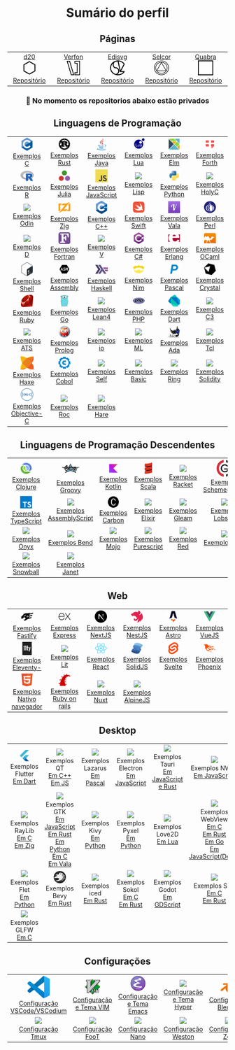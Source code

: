 <h1 align="center">Sumário do perfil</h1>

<h2 align="center">Páginas</h2>

<table align="center">
  <tr>
    <td align="center" width="11.11%" height="11.11%">
      <a href="https://jopestpe.github.io/d20">d20</a><br>
      <img src="https://raw.githubusercontent.com/Jopestpe/d20/refs/heads/main/icone.png" width="40%" height="auto"/><br>
      <a href="https://github.com/Jopestpe/d20">Repositório</a>
    </td>
    <td align="center" width="11.11%" height="11.11%">
      <a href="https://jopestpe.github.io/Verfon">Verfon</a><br>
      <img src="https://raw.githubusercontent.com/Jopestpe/Verfon/refs/heads/main/icone.png" width="40%" height="auto"/><br>
      <a href="https://github.com/Jopestpe/Verfon">Repositório</a>
    </td>
    <td align="center" width="11.11%" height="11.11%">
      <a href="https://jopestpe.github.io/Edisvg">Edisvg</a><br>
      <img src="https://raw.githubusercontent.com/Jopestpe/Edisvg/refs/heads/main/icone.svg" width="40%" height="auto"/><br>
      <a href="https://github.com/Jopestpe/Edisvg">Repositório</a>
    </td>
    <td align="center" width="11.11%" height="11.11%">
      <a href="https://jopestpe.github.io/Selcor">Selcor</a><br>
      <img src="https://raw.githubusercontent.com/Jopestpe/Selcor/refs/heads/main/icone.svg" width="40%" height="auto"/><br>
      <a href="https://github.com/Jopestpe/Selcor">Repositório</a>
    </td>
    <td align="center" width="11.11%" height="11.11%">
      <a href="https://jopestpe.github.io/Quabra">Quabra</a><br>
      <img src="https://raw.githubusercontent.com/Jopestpe/Quabra/refs/heads/main/icone.png" width="40%" height="auto"/><br>
      <a href="https://github.com/Jopestpe/Quabra">Repositório</a>
    </td>
  </tr>
</table>

<h3 align="center">📢 No momento os repositorios abaixo estão privados</h3>
<h2 align="center">Linguagens de Programação</h2>

<table align="center">
  <tr>
    <td align="center" width="11.11%" height="11.11%">
        <img src="https://raw.githubusercontent.com/devicons/devicon/master/icons/c/c-original.svg" width="40%" height="auto"/>
        <br>
        <a href="https://github.com/Jopestpe/c_exemplos">Exemplos C</a>
    </td>
   <td align="center" width="11.11%" height="11.11%">
        <img src="https://raw.githubusercontent.com/devicons/devicon/master/icons/rust/rust-original.svg" width="40%" height="auto"/>
        <br>
        <a href="https://github.com/Jopestpe/rust_exemplos">Exemplos Rust</a>
    </td>
   <td align="center" width="11.11%" height="11.11%">
        <img src="https://raw.githubusercontent.com/devicons/devicon/master/icons/java/java-original.svg" width="40%" height="auto"/>
        <br>
        <a href="https://github.com/Jopestpe/java_exemplos">Exemplos Java</a>
    </td>
   <td align="center" width="11.11%" height="11.11%">
        <img src="https://raw.githubusercontent.com/devicons/devicon/master/icons/lua/lua-original.svg" width="40%" height="auto"/>
        <br>
        <a href="https://github.com/Jopestpe/lua_exemplos">Exemplos Lua</a>
    </td>
   <td align="center" width="11.11%" height="11.11%">
        <img src="https://raw.githubusercontent.com/devicons/devicon/master/icons/elm/elm-original.svg" width="40%" height="auto"/>
        <br>
        <a href="https://github.com/Jopestpe/elm_exemplos">Exemplos Elm</a>
    </td>
   <td align="center" width="11.11%" height="11.11%">
        <img src="https://raw.githubusercontent.com/material-extensions/vscode-material-icon-theme/dbe13f9db714fda3a724680874151af1048efe85/icons/forth.svg" width="40%" height="auto"/>
        <br>
        <a href="https://github.com/Jopestpe/forth_exemplos">Exemplos Forth</a>
    </td>
  </tr>
  <tr>
   <td align="center" width="11.11%" height="11.11%">
        <img src="https://raw.githubusercontent.com/devicons/devicon/master/icons/r/r-original.svg" width="40%" height="auto"/>
        <br>
        <a href="https://github.com/Jopestpe/r_exemplos">Exemplos R</a>
    </td>
   <td align="center" width="11.11%" height="11.11%">
        <img src="https://raw.githubusercontent.com/devicons/devicon/master/icons/julia/julia-original.svg" width="40%" height="auto"/>
        <br>
        <a href="https://github.com/Jopestpe/Julia_exemplos">Exemplos Julia</a>
    </td>
   <td align="center" width="11.11%" height="11.11%">
        <img src="https://raw.githubusercontent.com/devicons/devicon/master/icons/javascript/javascript-original.svg" width="40%" height="auto"/>
        <br>
        <a href="https://github.com/Jopestpe/javascript_exemplos">Exemplos JavaScript</a>
    </td>
   <td align="center" width="11.11%" height="11.11%">
        <img src="https://raw.githubusercontent.com/lisp-docs/lisp-docs.github.io/84cd1a7ee9caa9c040203a75facc135b2b066f02/static/img/logo.svg" width="40%" height="auto"/>
        <br>
        <a href="https://github.com/Jopestpe/lisp_exemplos">Exemplos Lisp</a>
    </td>
   <td align="center" width="11.11%" height="11.11%">
        <img src="https://raw.githubusercontent.com/devicons/devicon/master/icons/python/python-original.svg" width="40%" height="auto"/>
        <br>
        <a href="https://github.com/Jopestpe/python_exemplos">Exemplos Python</a>
    </td>
   <td align="center" width="11.11%" height="11.11%">
        <img src="https://raw.githubusercontent.com/Jamesbarford/holyc-lang/main/assets/holyc-logo.png" width="40%" height="auto"/>
        <br>
        <a href="https://github.com/Jopestpe/holyc_exemplos">Exemplos HolyC</a>
    </td>
        </tr>
      <tr>
       <td align="center" width="11.11%" height="11.11%">
            <img src="https://avatars.githubusercontent.com/u/34303136?v=4" width="40%" height="auto"/>
            <br>
            <a href="https://github.com/Jopestpe/odin_exemplos">Exemplos Odin</a>
        </td>
       <td align="center" width="11.11%" height="11.11%">
            <img src="https://raw.githubusercontent.com/devicons/devicon/master/icons/zig/zig-original.svg" width="40%" height="auto"/>
            <br>
            <a href="https://github.com/Jopestpe/zig_exemplos">Exemplos Zig</a>
        </td>
       <td align="center" width="11.11%" height="11.11%">
            <img src="https://raw.githubusercontent.com/devicons/devicon/master/icons/cplusplus/cplusplus-original.svg" width="40%" height="auto"/>
            <br>
            <a href="https://github.com/Jopestpe/cpp_exemplos">Exemplos C++</a>
        </td>
       <td align="center" width="11.11%" height="11.11%">
            <img src="https://raw.githubusercontent.com/devicons/devicon/master/icons/swift/swift-original.svg" width="40%" height="auto"/>
            <br>
            <a href="https://github.com/Jopestpe/swift_exemplos">Exemplos Swift</a>
        </td>
       <td align="center" width="11.11%" height="11.11%">
            <img src="https://raw.githubusercontent.com/devicons/devicon/master/icons/vala/vala-original.svg" width="40%" height="auto"/>
            <br>
            <a href="https://github.com/Jopestpe/vala_exemplos">Exemplos Vala</a>
        </td>
       <td align="center" width="11.11%" height="11.11%">
            <img src="https://raw.githubusercontent.com/devicons/devicon/master/icons/perl/perl-original.svg" width="40%" height="auto"/>
            <br>
            <a href="https://github.com/Jopestpe/perl_exemplos">Exemplos Perl</a>
        </td>
      </tr>
      <tr>
       <td align="center" width="11.11%" height="11.11%">
            <img src="https://avatars.githubusercontent.com/u/565913?v=4" width="40%" height="auto"/>
            <br>
            <a href="https://github.com/Jopestpe/d_exemplos">Exemplos D</a>
        </td>
       <td align="center" width="11.11%" height="11.11%">
            <img src="https://raw.githubusercontent.com/devicons/devicon/master/icons/fortran/fortran-original.svg" width="40%" height="auto"/>
            <br>
            <a href="https://github.com/Jopestpe/fortran_exemplos">Exemplos Fortran</a>
        </td>
       <td align="center" width="11.11%" height="11.11%">
            <img src="https://avatars.githubusercontent.com/u/46413578?v=4" width="40%" height="auto"/>
            <br>
            <a href="https://github.com/Jopestpe/v_exemplos">Exemplos V</a>
        </td>
       <td align="center" width="11.11%" height="11.11%">
            <img src="https://raw.githubusercontent.com/devicons/devicon/master/icons/csharp/csharp-original.svg" width="40%" height="auto"/>
            <br>
            <a href="https://github.com/Jopestpe/csharp_exemplos">Exemplos C#</a>
        </td>
       <td align="center" width="11.11%" height="11.11%">
            <img src="https://raw.githubusercontent.com/devicons/devicon/master/icons/erlang/erlang-original.svg" width="40%" height="auto"/>
            <br>
            <a href="https://github.com/Jopestpe/erlang_exemplos">Exemplos Erlang</a>
        </td>
       <td align="center" width="11.11%" height="11.11%">
            <img src="https://raw.githubusercontent.com/devicons/devicon/master/icons/ocaml/ocaml-original.svg" width="40%" height="auto"/>
            <br>
            <a href="https://github.com/Jopestpe/ocaml_exemplos">Exemplos OCaml</a>
        </td>
      </tr>
      <tr>
       <td align="center" width="11.11%" height="11.11%">
            <img src="https://raw.githubusercontent.com/devicons/devicon/master/icons/bash/bash-original.svg" width="40%" height="auto"/>
            <br>
            <a href="https://github.com/Jopestpe/shell_exemplos">Exemplos Shell</a>
        </td>
       <td align="center" width="11.11%" height="11.11%">
            <img src="https://raw.githubusercontent.com/ryanoasis/nerd-fonts/a2697b0fefe5e8d946c18a167a9496c6f224d7c9/src/svgs/asm_nf.svg" width="40%" height="auto"/>
            <br>
            <a href="https://github.com/Jopestpe/assembly_exemplos">Exemplos Assembly</a>
        </td>
       <td align="center" width="11.11%" height="11.11%">
            <img src="https://raw.githubusercontent.com/devicons/devicon/master/icons/haskell/haskell-original.svg" width="40%" height="auto"/>
            <br>
            <a href="https://github.com/Jopestpe/haskell_exemplos">Exemplos Haskell</a>
        </td>
       <td align="center" width="11.11%" height="11.11%">
            <img src="https://raw.githubusercontent.com/devicons/devicon/master/icons/nim/nim-original.svg" width="40%" height="auto"/>
            <br>
            <a href="https://github.com/Jopestpe/nim_exemplos">Exemplos Nim</a>
        </td>
       <td align="center" width="11.11%" height="11.11%">
            <img src="https://raw.githubusercontent.com/material-extensions/vscode-material-icon-theme/dbe13f9db714fda3a724680874151af1048efe85/icons/pascal.svg" width="40%" height="auto"/>
            <br>
            <a href="https://github.com/Jopestpe/pascal_exemplos">Exemplos Pascal</a>
        </td>
       <td align="center" width="11.11%" height="11.11%">
            <img src="https://raw.githubusercontent.com/devicons/devicon/master/icons/crystal/crystal-original.svg" width="40%" height="auto"/>
            <br>
            <a href="https://github.com/Jopestpe/crystal_exemplos">Exemplos Crystal</a>
        </td>
      </tr>
      <tr>
       <td align="center" width="11.11%" height="11.11%">
            <img src="https://raw.githubusercontent.com/devicons/devicon/master/icons/ruby/ruby-original.svg" width="40%" height="auto"/>
            <br>
            <a href="https://github.com/Jopestpe/ruby_exemplos">Exemplos Ruby</a>
        </td>
       <td align="center" width="11.11%" height="11.11%">
            <img src="https://raw.githubusercontent.com/devicons/devicon/master/icons/go/go-original.svg" width="40%" height="auto"/>
            <br>
            <a href="https://github.com/Jopestpe/go_exemplos">Exemplos Go</a>
        </td>
       <td align="center" width="11.11%" height="11.11%">
            <img src="https://avatars.githubusercontent.com/u/7233018?v=4" width="40%" height="auto"/>
            <br>
            <a href="https://github.com/Jopestpe/lean4_exemplos">Exemplos Lean4</a>
        </td>
       <td align="center" width="11.11%" height="11.11%">
            <img src="https://raw.githubusercontent.com/devicons/devicon/master/icons/php/php-original.svg" width="40%" height="auto"/>
            <br>
            <a href="https://github.com/Jopestpe/php_exemplos">Exemplos PHP</a>
        </td>
       <td align="center" width="11.11%" height="11.11%">
            <img src="https://raw.githubusercontent.com/devicons/devicon/master/icons/dart/dart-original.svg" width="40%" height="auto"/>
            <br>
            <a href="https://github.com/Jopestpe/dart_exemplos">Exemplos Dart</a>
       <td align="center" width="11.11%" height="11.11%">
            <img src="https://avatars.githubusercontent.com/u/53541653?v=4" width="40%" height="auto"/>
            <br>
            <a href="https://github.com/Jopestpe/c3_exemplos">Exemplos C3</a>
      </td>
  </tr>
  <tr>
    <td align="center" width="11.11%" height="11.11%">
          <img src="https://avatars.githubusercontent.com/u/13444693?v=4" width="40%" height="auto"/>
          <br>
          <a href="https://github.com/Jopestpe/ats_exemplos">Exemplos ATS</a>
    </td>
    <td align="center" width="11.11%" height="11.11%">
          <img src="https://raw.githubusercontent.com/devicons/devicon/master/icons/prolog/prolog-original.svg" width="40%" height="auto"/>
          <br>
          <a href="https://github.com/Jopestpe/prolog_exemplos">Exemplos Prolog</a>
    </td>
    <td align="center" width="11.11%" height="11.11%">
          <img src="https://avatars.githubusercontent.com/u/37253655?v=4" width="40%" height="auto"/>
          <br>
          <a href="https://github.com/Jopestpe/io_exemplos">Exemplos io</a>
    </td>
   <td align="center" width="11.11%" height="11.11%">
          <img src="https://avatars.githubusercontent.com/u/49415261?v=4" width="40%" height="auto"/>
          <br>
          <a href="https://github.com/Jopestpe/ml_exemplos">Exemplos ML</a>
    </td>
    <td align="center" width="11.11%" height="11.11%">
          <img src="https://raw.githubusercontent.com/github/explore/108a0c92a9caa79434b339b08d94767679c59286/topics/ada/ada.png" width="40%" height="auto"/>
          <br>
          <a href="https://github.com/Jopestpe/ada_exemplos">Exemplos Ada</a>
    </td>
    <td align="center" width="11.11%" height="11.11%">
          <img src="https://avatars.githubusercontent.com/u/53759?s=200&v=4" width="40%" height="auto"/>
          <br>
          <a href="https://github.com/Jopestpe/tcl_exemplos">Exemplos Tcl</a>
    </td>
  </tr>
  <tr>
    <td align="center" width="11.11%" height="11.11%">
        <img src="https://raw.githubusercontent.com/devicons/devicon/master/icons/haxe/haxe-original.svg" width="40%" height="auto"/>
        <br>
        <a href="https://github.com/Jopestpe/haxe_exemplos">Exemplos Haxe</a>
    </td>
    <td align="center" width="11.11%" height="11.11%">
        <img src="https://raw.githubusercontent.com/material-extensions/vscode-material-icon-theme/refs/heads/main/icons/cobol.svg" width="40%" height="auto"/>
        <br>
        <a href="https://github.com/Jopestpe/cobol_exemplos">Exemplos Cobol</a>
    </td>
    <td align="center" width="11.11%" height="11.11%">
        <img src="https://github.com/russellallen/self/blob/master/docs/handbook/images/self.png" width="40%" height="auto"/>
        <br>
        <a href="https://github.com/Jopestpe/self_exemplos">Exemplos Self</a>
    </td>
   <td align="center" width="11.11%" height="11.11%">
        <img src="https://avatars.githubusercontent.com/u/298124?v=4" width="40%" height="auto"/>
        <br>
        <a href="https://github.com/Jopestpe/basic_exemplos">Exemplos Basic</a>
    </td>
    <td align="center" width="11.11%" height="11.11%">
        <img src="https://avatars.githubusercontent.com/u/17973670?v=4" width="40%" height="auto"/>
        <br>
        <a href="https://github.com/Jopestpe/ring_exemplos">Exemplos Ring</a>
    </td>
    <td align="center" width="11.11%" height="11.11%">
        <img src="https://raw.githubusercontent.com/ethereum/solidity/eb3b72169f8fb9071a5130567ba1c4372bc6357a/docs/logo.svg" width="40%" height="auto"/>
        <br>
        <a href="https://github.com/Jopestpe/solidity_exemplos">Exemplos Solidity</a>
    </td>
  </tr>
  <tr>
    <td align="center" width="11.11%" height="11.11%">
        <img src="https://raw.githubusercontent.com/devicons/devicon/refs/heads/master/icons/objectivec/objectivec-plain.svg" width="40%" height="auto"/>
        <br>
        <a href="https://github.com/Jopestpe/objectivec_exemplos">Exemplos Objective-C</a>
    </td>
    <td align="center" width="11.11%" height="11.11%">
        <img src="https://avatars.githubusercontent.com/u/63474338?s=200&v=4" width="40%" height="auto"/>
        <br>
        <a href="https://github.com/Jopestpe/roc_exemplos">Exemplos Roc</a>
    </td>
    <td align="center" width="11.11%" height="11.11%">
        <img src="https://harelang.org/mascot.png" width="40%" height="auto"/>
        <br>
        <a href="https://github.com/Jopestpe/hare_exemplos">Exemplos Hare</a>
    </td>
  </tr>
</table>

<h2 align="center">Linguagens de Programação Descendentes</h2>

<table align="center">
  <tr>
    <td align="center" width="11.11%" height="11.11%">
      <img src="https://raw.githubusercontent.com/devicons/devicon/master/icons/clojure/clojure-original.svg" width="40%" height="auto"/>
      <br>
      <a href="https://github.com/Jopestpe/java_exemplos/tree/main/clojure_exemplos">Exemplos Clojure</a>
    </td>
    <td align="center" width="11.11%" height="11.11%">
      <img src="https://raw.githubusercontent.com/devicons/devicon/master/icons/groovy/groovy-original.svg" width="40%" height="auto"/>
      <br>
      <a href="https://github.com/Jopestpe/java_exemplos/tree/main/groovy_exemplos">Exemplos Groovy</a>
    </td>
    <td align="center" width="11.11%" height="11.11%">
      <img src="https://raw.githubusercontent.com/devicons/devicon/master/icons/kotlin/kotlin-original.svg" width="40%" height="auto"/>
      <br>
      <a href="https://github.com/Jopestpe/java_exemplos/tree/main/kotlin_exemplos">Exemplos Kotlin</a>
    </td>
    <td align="center" width="11.11%" height="11.11%">
      <img src="https://raw.githubusercontent.com/devicons/devicon/master/icons/scala/scala-original.svg" width="40%" height="auto"/>
      <br>
      <a href="https://github.com/Jopestpe/java_exemplos/tree/main/scala_exemplos">Exemplos Scala</a>
    </td>
    <td align="center" width="11.11%" height="11.11%">
      <img src="https://avatars.githubusercontent.com/u/232371?v=4" width="40%" height="auto"/>
      <br>
      <a href="https://github.com/Jopestpe/lisp_exemplos/tree/main/racket_exemplos">Exemplos Racket</a>
    </td>
    <td align="center" width="11.11%" height="11.11%">
      <img src="https://raw.githubusercontent.com/jerry40/guile-kernel/master/src/logo-64x64.png" width="40%" height="auto"/>
      <br>
      <a href="https://github.com/Jopestpe/lisp_exemplos/tree/main/scheme_exemplos/guile_exemplos">Exemplos Scheme(Guile)</a>
    </td>
  </tr>
  <tr>
    <td align="center" width="11.11%" height="11.11%">
      <img src="https://raw.githubusercontent.com/devicons/devicon/master/icons/typescript/typescript-original.svg" width="40%" height="auto"/>
      <br>
      <a href="https://github.com/Jopestpe/javascript_exemplos/tree/main/typescript">Exemplos TypeScript</a>
    </td>
    <td align="center" width="11.11%" height="11.11%">
      <img src="https://avatars.githubusercontent.com/u/28916798?v=4" width="40%" height="auto"/>
      <br>
      <a href="https://github.com/Jopestpe/javascript_exemplos/tree/main/assemblyscript">Exemplos AssemblyScript</a>
    </td>
    <td align="center" width="11.11%" height="11.11%">
      <img src="https://raw.githubusercontent.com/devicons/devicon/master/icons/carbon/carbon-original.svg" width="40%" height="auto"/>
      <br>
      <a href="https://github.com/Jopestpe/carbon_exemplos">Exemplos Carbon</a>
    </td>
    <td align="center" width="11.11%" height="11.11%">
      <img src="https://avatars.githubusercontent.com/u/1481354?v=4" width="40%" height="auto"/>
      <br>
      <a href="https://github.com/Jopestpe/erlang_exemplos/tree/main/elixir_exemplo">Exemplos Elixir</a>
    </td>
    <td align="center" width="11.11%" height="11.11%">
      <img src="https://avatars.githubusercontent.com/u/36161205?v=4" width="40%" height="auto"/>
      <br>
      <a href="https://github.com/Jopestpe/erlang_exemplos/tree/main/gleam_exemplos">Exemplos Gleam</a>
    </td>
    <td align="center" width="11.11%" height="11.11%">
      <img src="https://raw.githubusercontent.com/aardappel/lobster/3602f80ebdce201c113b0e868c84d7d87d65df10/docs/lobster.svg" width="40%" height="auto"/>
      <br>
      <a href="https://github.com/Jopestpe/lobster_exemplos">Exemplos Lobster</a>
    </td>
  </tr>
  <tr>
    <td align="center" width="11.11%" height="11.11%">
      <img src="https://avatars.githubusercontent.com/u/102979627?v=4" width="40%" height="auto"/>
      <br>
      <a href="https://github.com/Jopestpe/onyx_exemplos">Exemplos Onyx</a>
    </td>
    <td align="center" width="11.11%" height="11.11%">
      <img src="https://avatars.githubusercontent.com/u/92327702?v=4" width="40%" height="auto"/>
      <br>
      <a href="https://github.com/Jopestpe/bend_exemplos">Exemplos Bend</a>
    </td>
    <td align="center" width="11.11%" height="11.11%">
      <img src="https://avatars.githubusercontent.com/u/150859076?s=200&v=4" width="40%" height="auto"/>
      <br>
      <a href="https://github.com/Jopestpe/mojo_exemplos">Exemplos Mojo</a>
    </td>
    <td align="center" width="11.11%" height="11.11%">
      <img src="https://avatars.githubusercontent.com/u/6556677?s=200&v=4" width="40%" height="auto"/>
      <br>
      <a href="https://github.com/Jopestpe/purescript_exemplos">Exemplos Purescript</a>
    </td>
    <td align="center" width="11.11%" height="11.11%">
      <img src="https://avatars.githubusercontent.com/u/4625645?s=200&v=4" width="40%" height="auto"/>
      <br>
      <a href="https://github.com/Jopestpe/red_exemplos">Exemplos Red</a>
    </td>
    <td align="center" width="11.11%" height="11.11%">
      <img src="https://avatars.githubusercontent.com/u/67560249?s=200&v=4" width="40%" height="auto"/>
      <br>
      <a href="https://github.com/Jopestpe/java_exemplos/tree/main/scala_exemplos/vale_exemplos">Exemplos Vale</a>
    </td>
  </tr>
  <tr>
    <td align="center" width="11.11%" height="11.11%">
      <img src="https://avatars.githubusercontent.com/u/98821530?s=200&v=4" width="40%" height="auto"/>
      <br>
      <a href="https://github.com/Jopestpe/snowball_exemplos">Exemplos Snowball</a>
    </td>
    <td align="center" width="11.11%" height="11.11%">
      <img src="https://avatars.githubusercontent.com/u/45798268?s=200&v=4" width="40%" height="auto"/>
      <br>
      <a href="https://github.com/Jopestpe/janet_exemplos">Exemplos Janet</a>
    </td>
   </tr>
</table>

<h2 align="center">Web</h2>

<table align="center">
  <tr>
    <td align="center" width="11.11%" height="11.11%">
      <img src="https://raw.githubusercontent.com/devicons/devicon/master/icons/fastify/fastify-original.svg" width="40%" height="auto"/>
      <br>
      <a href="https://github.com/Jopestpe/javascript_exemplos/tree/main/frameworks/back-end/fastify">Exemplos Fastify</a>
    </td>
    <td align="center" width="11.11%" height="11.11%">
      <img src="https://raw.githubusercontent.com/devicons/devicon/master/icons/express/express-original.svg" width="40%" height="auto"/>
      <br>
      <a href="https://github.com/Jopestpe/javascript_exemplos/tree/main/frameworks/back-end/express">Exemplos Express</a>
    </td>
    <td align="center" width="11.11%" height="11.11%">
      <img src="https://raw.githubusercontent.com/devicons/devicon/master/icons/nextjs/nextjs-original.svg" width="40%" height="auto"/>
      <br>
      <a href="https://github.com/Jopestpe/javascript_exemplos/tree/main/frameworks/full-stack/nextjs">Exemplos NextJS</a>
    </td>
    <td align="center" width="11.11%" height="11.11%">
      <img src="https://raw.githubusercontent.com/devicons/devicon/master/icons/nestjs/nestjs-original.svg" width="40%" height="auto"/>
      <br>
      <a href="https://github.com/Jopestpe/javascript_exemplos/tree/main/frameworks/full-stack/nestjs">Exemplos NestJS</a>
    </td>
    <td align="center" width="11.11%" height="11.11%">
      <img src="https://raw.githubusercontent.com/devicons/devicon/master/icons/astro/astro-original.svg" width="40%" height="auto"/>
      <br>
      <a href="https://github.com/Jopestpe/javascript_exemplos/tree/main/frameworks/front-end/astro">Exemplos Astro</a>
    </td>
    <td align="center" width="11.11%" height="11.11%">
      <img src="https://raw.githubusercontent.com/devicons/devicon/master/icons/vuejs/vuejs-original.svg" width="40%" height="auto"/>
      <br>
      <a href="https://github.com/Jopestpe/javascript_exemplos/tree/main/frameworks/front-end/vuejs">Exemplos VueJS</a>
    </td>
    </tr>
  <tr>
    <td align="center" width="11.11%" height="11.11%">
      <img src="https://raw.githubusercontent.com/devicons/devicon/master/icons/eleventy/eleventy-original.svg" width="40%" height="auto"/>
      <br>
      <a href="https://github.com/Jopestpe/javascript_exemplos/tree/main/frameworks/front-end/eleventy-">Exemplos Eleventy-</a>
    </td>
    <td align="center" width="11.11%" height="11.11%">
      <img src="https://avatars.githubusercontent.com/u/18489846?v=4" width="40%" height="auto"/>
      <br>
      <a href="https://github.com/Jopestpe/javascript_exemplos/tree/main/frameworks/front-end/lit">Exemplos Lit</a>
    </td>
    <td align="center" width="11.11%" height="11.11%">
      <img src="https://raw.githubusercontent.com/devicons/devicon/master/icons/react/react-original.svg" width="40%" height="auto"/>
      <br>
      <a href="https://github.com/Jopestpe/javascript_exemplos/tree/main/frameworks/front-end/react">Exemplos React</a>
    </td>
    <td align="center" width="11.11%" height="11.11%">
      <img src="https://raw.githubusercontent.com/devicons/devicon/master/icons/solidjs/solidjs-original.svg" width="40%" height="auto"/>
      <br>
      <a href="https://github.com/Jopestpe/javascript_exemplos/tree/main/frameworks/front-end/solidjs">Exemplos SolidJS</a>
    </td>
    <td align="center" width="11.11%" height="11.11%">
      <img src="https://raw.githubusercontent.com/devicons/devicon/master/icons/svelte/svelte-original.svg" width="40%" height="auto"/>
      <br>
      <a href="https://github.com/Jopestpe/javascript_exemplos/tree/main/frameworks/front-end/svelte">Exemplos Svelte</a>
    </td>
    <td align="center" width="11.11%" height="11.11%">
      <img src="https://raw.githubusercontent.com/devicons/devicon/master/icons/phoenix/phoenix-original.svg" width="40%" height="auto"/>
      <br>
      <a href="https://github.com/Jopestpe/erlang_exemplos/tree/main/elixir_exemplo/phoenix_exemplos">Exemplos Phoenix</a>
    </td>
    </tr>
    <tr>
      <td align="center" width="11.11%" height="11.11%">
        <img src="https://raw.githubusercontent.com/devicons/devicon/master/icons/html5/html5-original.svg" width="40%" height="auto"/>
        <br>
        <a href="https://github.com/Jopestpe/browser_exemplos">Exemplos Nativo navegador</a>
      </td>
      <td align="center" width="11.11%" height="11.11%">
        <img src="https://raw.githubusercontent.com/devicons/devicon/ca28c779441053191ff11710fe24a9e6c23690d6/icons/rails/rails-plain.svg" width="40%" height="auto"/>
        <br>
        <a href="https://github.com/Jopestpe/ruby_exemplos/tree/main/rails">Exemplos Ruby on rails</a>
      </td>
      <td align="center" width="11.11%" height="11.11%">
        <img src="https://avatars.githubusercontent.com/u/23360933?s=200&v=4" width="40%" height="auto"/>
        <br>
        <a href="https://github.com/Jopestpe/javascript_exemplos/tree/main/frameworks/full-stack/nuxtjs">Exemplos Nuxt</a>
      </td>
      <td align="center" width="11.11%" height="11.11%">
        <img src="https://avatars.githubusercontent.com/u/59030169?s=200&v=4" width="40%" height="auto"/>
        <br>
        <a href="https://github.com/Jopestpe/javascript_exemplos/tree/main/frameworks/front-end/alpinejs">Exemplos AlpineJS</a>
      </td>
    </tr>
</table>

<h2 align="center">Desktop</h2>

<table align="center">
  <tr>
     <td align="center" width="11.11%" height="11.11%">
      <img src="https://raw.githubusercontent.com/devicons/devicon/master/icons/flutter/flutter-original.svg" width="40%" height="auto"/>
      <br>
       <span>Exemplos Flutter</span><br>
        <a href="https://github.com/Jopestpe/dart_exemplos/tree/main/flutter_exemplos">Em Dart</a>
    </td>
    <td align="center" width="11.11%" height="11.11%">
      <img src="https://avatars.githubusercontent.com/u/159455?v=4" width="40%" height="auto"/>
      <br>
      <span>Exemplos QT</span><br>
      <a href="https://github.com/Jopestpe/cpp_exemplos">Em C++</a><br>
      <a href="https://github.com/Jopestpe/javascript_exemplos/tree/main/qt">Em JS</a><br>
    </td>
    <td align="center" width="11.11%" height="11.11%">
      <img src="https://raw.githubusercontent.com/fpc/Lazarus/36550e348859c53bd4f1aa307abbf403a7a03ea7/images/icons/lazarus.svg" width="40%" height="auto"/>
      <br>
      <span>Exemplos Lazarus</span><br>
      <a href="https://github.com/Jopestpe/pascal_exemplos/tree/main/lazarus_exemplo">Em Pascal</a><br>
    </td>
    <td align="center" width="11.11%" height="11.11%">
      <img src="https://avatars.githubusercontent.com/u/13409222?v=4" width="40%" height="auto"/>
      <br>
      <span>Exemplos Electron</span><br>
      <a href="https://github.com/Jopestpe/javascript_exemplos/tree/main/desktop/electron">Em JavaScript</a><br>
    </td>
    <td align="center" width="11.11%" height="11.11%">
      <img src="https://avatars.githubusercontent.com/u/54536011?v=4" width="40%" height="auto"/>
      <br>
      <span>Exemplos Tauri</span><br>
      <a href="https://github.com/Jopestpe/javascript_exemplos/tree/main/desktop/tauri">Em JavaScript e Rust</a><br>
    </td>
    <td align="center" width="11.11%" height="11.11%">
      <img src="https://avatars.githubusercontent.com/u/10180421?v=4" width="40%" height="auto"/>
      <br>
      <span>Exemplos NWJS</span><br>
      <a href="https://github.com/Jopestpe/javascript_exemplos/tree/main/desktop/nw">Em JavaScript</a><br>
    </td>
    </tr>
    <tr>
     <td align="center" width="11.11%" height="11.11%">
      <img src="https://raw.githubusercontent.com/raysan5/raylib/master/logo/raylib_256x256.png" width="40%" height="auto"/>
      <br>
      <span>Exemplos RayLib</span><br>
      <a href="https://github.com/Jopestpe/c_exemplos/tree/main/raylib_exemplo">Em C</a><br>
      <a href="https://github.com/Jopestpe/zig_exemplos/tree/main/raylib">Em Zig</a><br>
    </td>
    <td align="center" width="11.11%" height="11.11%">
      <img src="https://raw.githubusercontent.com/GNOME/gtk/a6e002889930fbac04ee82b15234e1cf18fb3570/.gitlab-ci/pages/gtk-logo.svg" width="40%" height="auto"/>
      <br>
      <span>Exemplos GTK</span><br>
      <a href="https://github.com/Jopestpe/javascript_exemplos/tree/main/gtk">Em JavaScript</a><br>
      <a href="https://github.com/Jopestpe/rust_exemplos/tree/main/gtk_exemplos">Em Rust</a><br>
      <a href="https://github.com/Jopestpe/python_exemplos/blob/main/gtk_python.py">Em Python</a><br>
      <a href="https://github.com/Jopestpe/c_exemplos/tree/main/gtk_exemplo">Em C</a><br>
      <a href="https://github.com/Jopestpe/vala_exemplos/blob/main/ola_gtk_vala.vala">Em Vala</a><br>
    </td>
    <td align="center" width="11.11%" height="11.11%">
      <img src="https://avatars.githubusercontent.com/u/1266152?v=4" width="40%" height="auto"/>
      <br>
      <span>Exemplos Kivy</span><br>
      <a href="https://github.com/Jopestpe/python_exemplos/tree/main/kivy_exemplos">Em Python</a><br>
    </td>
    <td align="center" width="11.11%" height="11.11%">
      <img src="https://raw.githubusercontent.com/kitao/pyxel/main/docs/images/pyxel_logo_152x64.png" width="40%" height="auto"/>
      <br>
      <span>Exemplos Pyxel</span><br>
      <a href="https://github.com/Jopestpe/python_exemplos/tree/main/pyxel_exemplos">Em Python</a><br>
    </td>
    <td align="center" width="11.11%" height="11.11%">
      <img src="https://github.com/love2d/love/blob/main/platform/unix/love.svg" width="40%" height="auto"/>
      <br>
      <span>Exemplos Love2D</span><br>
      <a href="https://github.com/Jopestpe/lua_exemplos/tree/main/love2d_exemplos">Em Lua</a><br>
    </td>
    <td align="center" width="11.11%" height="11.11%">
      <img src="https://avatars.githubusercontent.com/u/4168812?s=200&v=4" width="40%" height="auto"/>
      <br>
      <span>Exemplos WebView</span><br>
      <a href="https://github.com/Jopestpe/c_exemplos/tree/main/webview_exemplos">Em C</a><br>
      <a href="https://github.com/Jopestpe/rust_exemplos/tree/main/webview_exemplo/src">Em Rust</a><br>
      <a href="https://github.com/Jopestpe/go_exemplos/tree/main/webview">Em Go</a><br>
      <a href="https://github.com/Jopestpe/javascript_exemplos/tree/main/runtimes/deno/webview_exemplo">Em JavaScript(Deno)</a><br>
    </td>
    </tr>
    <tr>
      <td align="center" width="11.11%" height="11.11%">
        <img src="https://avatars.githubusercontent.com/u/102273996?s=200&v=4" width="40%" height="auto"/>
        <br>
        <span>Exemplos Flet</span><br>
        <a href="https://github.com/Jopestpe/python_exemplos/tree/main/flet_exemplos">Em Python</a><br>
      </td>
      <td align="center" width="11.11%" height="11.11%">
        <img src="https://raw.githubusercontent.com/bevyengine/bevy/refs/heads/main/assets/branding/icon.svg" width="40%" height="auto"/>
        <br>
        <span>Exemplos Bevy</span><br>
        <a href="https://github.com/Jopestpe/rust_exemplos/tree/main/bevy_exemplos">Em Rust</a><br>
      </td>
      <td align="center" width="11.11%" height="11.11%">
        <img src="https://avatars.githubusercontent.com/u/54513237?v=4" width="40%" height="auto"/>
        <br>
        <span>Exemplos iced</span><br>
        <a href="https://github.com/Jopestpe/rust_exemplos/tree/main/iced_exemplos">Em Rust</a><br>
      </td>
      <td align="center" width="11.11%" height="11.11%">
        <img src="https://raw.githubusercontent.com/floooh/sokol/refs/heads/master/assets/logo_s_large.png" width="40%" height="auto"/>
        <br>
        <span>Exemplos Sokol</span><br>
        <a href="https://github.com/Jopestpe/c_exemplos/tree/main/sokol_exemplos">Em C</a><br>
        <a href="https://github.com/Jopestpe/rust_exemplos/tree/main/sokol_exemplos">Em Rust</a><br>
      </td>
      <td align="center" width="11.11%" height="11.11%">
        <img src="https://avatars.githubusercontent.com/u/6318500?s=200&v=4" width="40%" height="auto"/>
        <br>
        <span>Exemplos Godot</span><br>
        <a href="https://github.com/Jopestpe/godot_exemplos">Em GDScript</a><br>
      </td>
      <td align="center" width="11.11%" height="11.11%">
        <img src="https://avatars.githubusercontent.com/u/77683370?s=200&v=4" width="40%" height="auto"/>
        <br>
        <span>Exemplos SDL</span><br>
        <a href="https://github.com/Jopestpe/c_exemplos/tree/main/sdl_exemplos">Em C</a><br>
        <a href="https://github.com/Jopestpe/rust_exemplos/tree/main/sdl_exemplos">Em Rust</a><br>
      </td>
    </tr>
    <tr>
    <td align="center" width="11.11%" height="11.11%">
        <img src="https://avatars.githubusercontent.com/u/3905364?s=200&v=4" width="40%" height="auto"/>
          <br>
          <span>Exemplos GLFW</span><br>
          <a href="https://github.com/Jopestpe/c_exemplos/tree/main/opengl_exemplo">Em C</a><br>
        </td>
    </tr>
</table>

<h2 align="center">Configurações</h2>

<table align="center">
  <tr>
    <td align="center" width="11.11%" height="11.11%">
      <img src="https://raw.githubusercontent.com/devicons/devicon/master/icons/vscode/vscode-original.svg" width="40%" height="auto"/>
      <br>
      <a href="https://github.com/Jopestpe/arquivos_exemplos/blob/main/home/.config/VSCodium/User/settings.json">Configuração VSCode/VSCodium</a>
    </td>
     <td align="center" width="11.11%" height="11.11%">
      <img src="https://raw.githubusercontent.com/devicons/devicon/master/icons/vim/vim-original.svg" width="40%" height="auto"/>
      <br>
      <a href="https://github.com/Jopestpe/arquivos_exemplos/blob/main/home/colors/jopestpe.vim">Configuração e Tema VIM</a>
    </td>
     <td align="center" width="11.11%" height="11.11%">
      <img src="https://raw.githubusercontent.com/emacs-mirror/emacs/845d22652d08f998863134334f7de617c50a10b2/etc/images/icons/hicolor/scalable/apps/emacs.svg" width="40%" height="auto"/>
      <br>
      <a href="https://github.com/Jopestpe/arquivos_exemplos/tree/main/home/.emacs.d">Configuração e Tema Emacs</a>
    </td>
    <td align="center" width="11.11%" height="11.11%">
      <img src="https://raw.githubusercontent.com/vercel/hyper/canary/app/static/icon.png" width="40%" height="auto"/>
      <br>
      <a href="https://github.com/Jopestpe/arquivos_exemplos/blob/main/home/.hyper.js">Configuração e Tema Hyper</a>
    </td>
    <td align="center" width="11.11%" height="11.11%">
      <img src="https://raw.githubusercontent.com/devicons/devicon/master/icons/blender/blender-original.svg" width="40%" height="auto"/>
      <br>
      <a href="https://github.com/Jopestpe/arquivos_exemplos/blob/main/home/blender.blend">Configuração Blender</a>
    </td>
    <td align="center" width="11.11%" height="11.11%">
      <img src="https://raw.githubusercontent.com/KDE/krita/8fca43a64281619da4352146642975b4ec505fa3/pics/krita-base.svg" width="40%" height="auto"/>
      <br>
      <a href="https://github.com/Jopestpe/arquivos_exemplos/tree/main/home/.local/share/krita/workspaces">Configuração Krita</a>
    </td>
   </tr>
  <tr>
    <td align="center" width="11.11%" height="11.11%">
      <img src="https://github.com/tmux/tmux/blob/master/logo/tmux-logomark.svg" width="40%" height="auto"/>
      <br>
      <a href="https://github.com/Jopestpe/arquivos_exemplos/blob/main/home/.tmux.conf">Configuração Tmux</a>
    </td>
    <td align="center" width="11.11%" height="11.11%">
      <img src="https://raw.githubusercontent.com/DanteAlighierin/foot/815642575870fcea7e1ffef3462218bed3ced5e8/icons/hicolor/scalable/apps/foot.svg" width="40%" height="auto"/>
      <br>
      <a href="https://github.com/Jopestpe/arquivos_exemplos/blob/main/home/foot.ini">Configuração FooT</a>
    </td>
    <td align="center" width="11.11%" height="11.11%">
      <img src="https://upload.wikimedia.org/wikipedia/commons/thumb/8/8a/Gnu-nano.svg/256px-Gnu-nano.svg.png?20091219063420" width="40%" height="auto"/>
      <br>
      <a href="https://github.com/Jopestpe/arquivos_exemplos/blob/main/home/.nanorc">Configuração Nano</a>
    </td>
    <td align="center" width="11.11%" height="11.11%">
      <img src="https://repository-images.githubusercontent.com/737870617/c48fc9b9-0e1a-41b3-9dbc-78fc6f6164e5" width="40%" height="auto"/>
      <br>
      <a href="https://github.com/Jopestpe/arquivos_exemplos/blob/main/home/.config/weston.ini">Configuração Weston</a>
    </td>
    <td align="center" width="11.11%" height="11.11%">
      <img src="https://avatars.githubusercontent.com/u/79345384?v=4" width="40%" height="auto"/>
      <br>
      <a href="https://github.com/Jopestpe/arquivos_exemplos/tree/main/home/.config/zed">Configuração Zed</a>
    </td>
    <td align="center" width="11.11%" height="11.11%">
      <img src="https://avatars.githubusercontent.com/u/85096704?s=200&v=4" width="40%" height="auto"/>
      <br>
      <a href="https://github.com/Jopestpe/arquivos_exemplos/tree/main/home/.config/lite-xl">Configuração Lite XL</a>
    </td>
   </tr>
</table>
